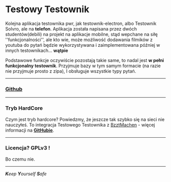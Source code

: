 # Testowy Testownik
Kolejna aplikacja testownika pwr, jak testownik-electron, albo Testownik Solvro, ale na **telefon**.
Aplikacja została napisana przez dwóch studentów(debili) na projekt na aplikacje mobilne, stąd wepchane na siłę ''funkcjonalności'', ale kto wie, może możliwość dodawania filmików z youtuba do pytań będzie wykorzystywana i zaimplementowana później w innych testownikach... **wątpie**

Podstawowe funkcje oczywiście pozostają takie same, to nadal jest **w pełni funkcjonalny testownik**.
Przyjmuje bazy w tym samym formacie (na razie nie przyjmuje prosto z zipa), I obsługuje wszystkie typy pytań.
___
### [Github](https://github.com/Dankeatermidir/TestowyTestownik)
___
### Tryb HardCore
Czym jest tryb hardcore?
Powiedzmy, że jeszcze tak szybko się na sieci nie nauczyłeś. To integracja Testowego Testownika z [BzztMachen](https://github.com/Dankeatermidir/bzztmachen) - więcej informacji na **[GitHubie](https://github.com/Dankeatermidir/bzztmachen)**.
___
### Licencja? GPLv3 !
Bo czemu nie.
___
***K**eep
**Y**ourself
**S**afe*





